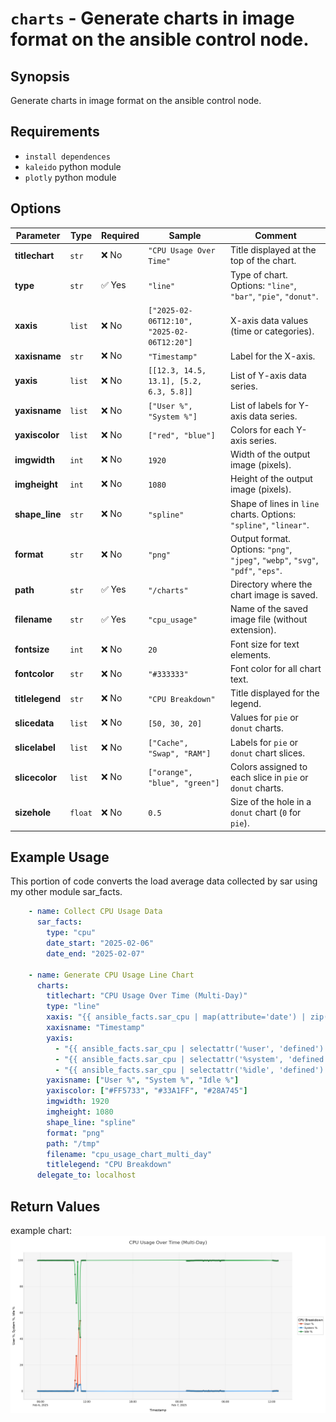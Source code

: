 # `charts` - Generate charts in image format on the ansible control node.

## **Synopsis**
Generate charts in image format on the ansible control node.

## **Requirements**
- `install dependences`
- `kaleido` python module
- `plotly` python module


## **Options**
| Parameter      | Type      | Required | Sample                                      | Comment |
|--------------|----------|----------|--------------------------------|----------------------------------------------------------------------------------------------------------------|
| **titlechart**   | `str`    | ❌ No    | `"CPU Usage Over Time"`         | Title displayed at the top of the chart. |
| **type**        | `str`    | ✅ Yes   | `"line"`                        | Type of chart. Options: `"line"`, `"bar"`, `"pie"`, `"donut"`. |
| **xaxis**       | `list`   | ❌ No    | `["2025-02-06T12:10", "2025-02-06T12:20"]` | X-axis data values (time or categories). |
| **xaxisname**   | `str`    | ❌ No    | `"Timestamp"`                   | Label for the X-axis. |
| **yaxis**       | `list`   | ❌ No    | `[[12.3, 14.5, 13.1], [5.2, 6.3, 5.8]]`  | List of Y-axis data series. |
| **yaxisname**   | `list`   | ❌ No    | `["User %", "System %"]`        | List of labels for Y-axis data series. |
| **yaxiscolor**  | `list`   | ❌ No    | `["red", "blue"]`               | Colors for each Y-axis series. |
| **imgwidth**    | `int`    | ❌ No    | `1920`                           | Width of the output image (pixels). |
| **imgheight**   | `int`    | ❌ No    | `1080`                           | Height of the output image (pixels). |
| **shape_line**  | `str`    | ❌ No    | `"spline"`                       | Shape of lines in `line` charts. Options: `"spline"`, `"linear"`. |
| **format**      | `str`    | ❌ No    | `"png"`                          | Output format. Options: `"png"`, `"jpeg"`, `"webp"`, `"svg"`, `"pdf"`, `"eps"`. |
| **path**        | `str`    | ✅ Yes   | `"/charts"`                      | Directory where the chart image is saved. |
| **filename**    | `str`    | ✅ Yes   | `"cpu_usage"`                    | Name of the saved image file (without extension). |
| **fontsize**    | `int`    | ❌ No    | `20`                             | Font size for text elements. |
| **fontcolor**   | `str`    | ❌ No    | `"#333333"`                      | Font color for all chart text. |
| **titlelegend** | `str`    | ❌ No    | `"CPU Breakdown"`                | Title displayed for the legend. |
| **slicedata**   | `list`   | ❌ No    | `[50, 30, 20]`                   | Values for `pie` or `donut` charts. |
| **slicelabel**  | `list`   | ❌ No    | `["Cache", "Swap", "RAM"]`       | Labels for `pie` or `donut` chart slices. |
| **slicecolor**  | `list`   | ❌ No    | `["orange", "blue", "green"]`    | Colors assigned to each slice in `pie` or `donut` charts. |
| **sizehole**    | `float`  | ❌ No    | `0.5`                            | Size of the hole in a `donut` chart (`0` for `pie`). |

## **Example Usage**
This portion of code converts the load average data collected by sar using my other module sar_facts.
```yaml
    - name: Collect CPU Usage Data
      sar_facts:
        type: "cpu"
        date_start: "2025-02-06"
        date_end: "2025-02-07"

    - name: Generate CPU Usage Line Chart
      charts:
        titlechart: "CPU Usage Over Time (Multi-Day)"
        type: "line"
        xaxis: "{{ ansible_facts.sar_cpu | map(attribute='date') | zip(ansible_facts.sar_cpu | map(attribute='time')) | map('join', 'T') | list }}"
        xaxisname: "Timestamp"
        yaxis:
          - "{{ ansible_facts.sar_cpu | selectattr('%user', 'defined') | map(attribute='%user') | map('float') | list }}"
          - "{{ ansible_facts.sar_cpu | selectattr('%system', 'defined') | map(attribute='%system') | map('float') | list }}"
          - "{{ ansible_facts.sar_cpu | selectattr('%idle', 'defined') | map(attribute='%idle') | map('float') | list }}"
        yaxisname: ["User %", "System %", "Idle %"]
        yaxiscolor: ["#FF5733", "#33A1FF", "#28A745"]
        imgwidth: 1920
        imgheight: 1080
        shape_line: "spline"
        format: "png"
        path: "/tmp"
        filename: "cpu_usage_chart_multi_day"
        titlelegend: "CPU Breakdown"
      delegate_to: localhost
```      
## Return Values
example chart:
![chart](https://raw.githubusercontent.com/NomakCooper/charts/refs/heads/main/cpu_usage_chart_multi_day.png)